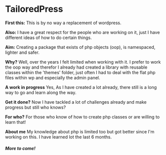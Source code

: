 
# TailoredPress

**First this:** This is by no way a replacement of wordpress.

**Also:** I have a great respect for the people who are working on it, just I have different ideas of how to do certain things.

**Aim:** Creating a package that exists of php objects (oop), is namespaced, lighter and safer.

**Why?** Well, over the years I felt limited when working with it. I prefer to work the oop way and therefor I already had created a library with reusable classes within the 'themes' folder, just often I had to deal with the flat php files within wp and especially the admin panel.

**A work in progress** Yes, As I have created a lot already, there still is a long way to go and learn along the way.

**Get it done?** Now I have tackled a lot of challenges already and make progress but still who knows?

**For who?** For those who know of how to create php classes or are willing to learn that!

**About me** My knowledge about php is limited too but got better since I'm working on this. I have learned lot the last 6 months.

##### More to come!
